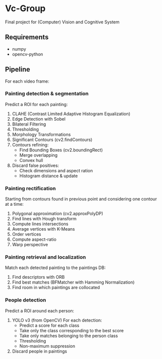 # Vc-Group
Final project for (Computer) Vision and Cognitive System

## Requirements
- numpy
- opencv-python

## Pipeline
For each video frame:

### Painting detection & segmentation
Predict a ROI for each painting:
1. CLAHE (Contrast Limited Adaptive Histogram Equalization)
2. Edge Detection with Sobel
3. Bilateral Filtering
4. Thresholding
5. Morphology Transformations
6. Significant Contours (cv2.findContours)
7. Contours refining:
   - Find Bounding Boxes (cv2.boundingRect)
   - Merge overlapping
   - Convex hull
8. Discard false positives:
   - Check dimensions and aspect ration
   - Histogram distance & update

### Painting rectification
Starting from contours found in previous point and considering one contour at a time:
1. Polygonal approximation (cv2.approxPolyDP)
2. Find lines with Hough transform
3. Compute lines intersections
4. Average vertices with K-Means
5. Order vertices
6. Compute aspect-ratio
7. Warp perspective

### Painting retrieval and localization
Match each detected painting to the paintings DB:
1. Find descriptors with ORB
2. Find best matches (BFMatcher with Hamming Normalization)
3. Find room in which paintings are collocated

### People detection
Predict a ROI around each person:
1. YOLO v3 (from OpenCV)
   For each detection:
   - Predict a score for each class
   - Take only the class corresponding to the best score
   - Take only matches belonging to the person class
   - Thresholding
   - Non-maximum suppression
2. Discard people in paintings
